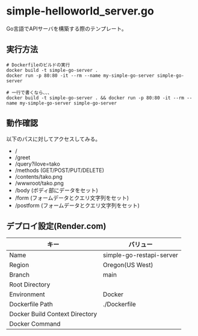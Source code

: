 # simple-helloworld_server.go

Go言語でAPIサーバを構築する際のテンプレート。  

## 実行方法

```shell
# Dockerfileのビルドの実行
docker build -t simple-go-server .
docker run -p 80:80 -it --rm --name my-simple-go-server simple-go-server

# 一行で書くなら、、、
docker build -t simple-go-server . && docker run -p 80:80 -it --rm --name my-simple-go-server simple-go-server
```

## 動作確認

以下のパスに対してアクセスしてみる。  

- /
- /greet
- /query?ilove=tako
- /methods (GET/POST/PUT/DELETE)
- /contents/tako.png
- /wwwroot/tako.png
- /body (ボディ部にデータをセット)
- /form (フォームデータとクエリ文字列をセット)
- /postform (フォームデータとクエリ文字列をセット)

## デプロイ設定(Render.com)

| キー | バリュー |
| ---- | ---- |
| Name | simple-go-restapi-server |
| Region | Oregon(US West) |
| Branch | main |
| Root Directory |  |
| Environment | Docker |
| Dockerfile Path | ./Dockerfile |
| Docker Build Context Directory |  |
| Docker Command |  |
